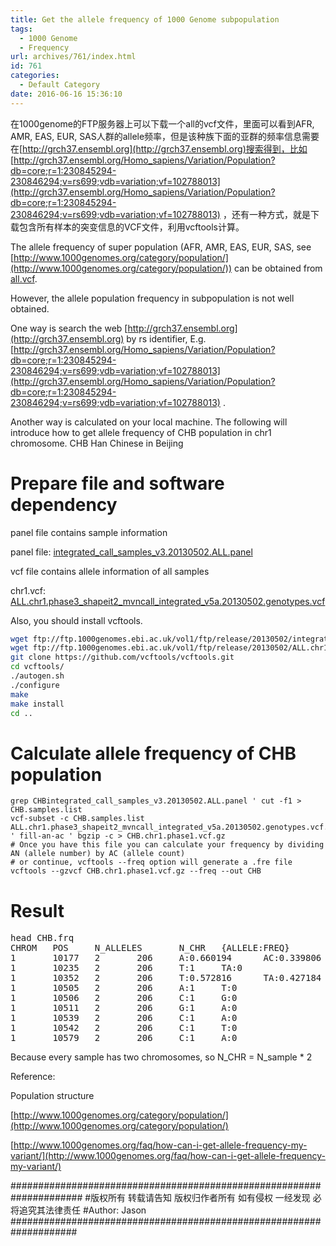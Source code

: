```yaml
---
title: Get the allele frequency of 1000 Genome subpopulation
tags:
  - 1000 Genome
  - Frequency
url: archives/761/index.html
id: 761
categories:
  - Default Category
date: 2016-06-16 15:36:10
---
```


在1000genome的FTP服务器上可以下载一个all的vcf文件，里面可以看到AFR, AMR, EAS, EUR, SAS人群的allele频率，但是该种族下面的亚群的频率信息需要在[http://grch37.ensembl.org](http://grch37.ensembl.org)搜索得到，比如 [http://grch37.ensembl.org/Homo_sapiens/Variation/Population?db=core;r=1:230845294-230846294;v=rs699;vdb=variation;vf=102788013](http://grch37.ensembl.org/Homo_sapiens/Variation/Population?db=core;r=1:230845294-230846294;v=rs699;vdb=variation;vf=102788013) ，还有一种方式，就是下载包含所有样本的突变信息的VCF文件，利用vcftools计算。

The allele frequency of super population (AFR, AMR, EAS, EUR, SAS, see [http://www.1000genomes.org/category/population/](http://www.1000genomes.org/category/population/)) can be obtained from [all.vcf](ftp://ftp.1000genomes.ebi.ac.uk/vol1/ftp/release/20130502/ALL.wgs.phase3_shapeit2_mvncall_integrated_v5b.20130502.sites.vcf.gz).

However, the allele population frequency in subpopulation is not well obtained.

One way is search the web [http://grch37.ensembl.org](http://grch37.ensembl.org) by rs identifier, E.g. [http://grch37.ensembl.org/Homo_sapiens/Variation/Population?db=core;r=1:230845294-230846294;v=rs699;vdb=variation;vf=102788013](http://grch37.ensembl.org/Homo_sapiens/Variation/Population?db=core;r=1:230845294-230846294;v=rs699;vdb=variation;vf=102788013) .

Another way is calculated on your local machine. The following will introduce how to get allele frequency of CHB population in chr1 chromosome. CHB Han Chinese in Beijing

# Prepare file and software dependency

panel file contains sample information

panel file: [integrated_call_samples_v3.20130502.ALL.panel](ftp://ftp.1000genomes.ebi.ac.uk/vol1/ftp/release/20130502/integrated_call_samples_v3.20130502.ALL.panel) 

vcf file contains allele information of all samples

chr1.vcf: [ALL.chr1.phase3_shapeit2_mvncall_integrated_v5a.20130502.genotypes.vcf](ftp://ftp.1000genomes.ebi.ac.uk/vol1/ftp/release/20130502/ALL.chr1.phase3_shapeit2_mvncall_integrated_v5a.20130502.genotypes.vcf.gz)

Also, you should install vcftools.

```bash
wget ftp://ftp.1000genomes.ebi.ac.uk/vol1/ftp/release/20130502/integrated_call_samples_v3.20130502.ALL.panel
wget ftp://ftp.1000genomes.ebi.ac.uk/vol1/ftp/release/20130502/ALL.chr1.phase3_shapeit2_mvncall_integrated_v5a.20130502.genotypes.vcf.gz
git clone https://github.com/vcftools/vcftools.git
cd vcftools/ 
./autogen.sh 
./configure 
make 
make install
cd ..
```



<!--more-->

# Calculate allele frequency of CHB population

```
grep CHBintegrated_call_samples_v3.20130502.ALL.panel ' cut -f1 > CHB.samples.list
vcf-subset -c CHB.samples.list ALL.chr1.phase3_shapeit2_mvncall_integrated_v5a.20130502.genotypes.vcf.gz ' fill-an-ac ' bgzip -c > CHB.chr1.phase1.vcf.gz 
# Once you have this file you can calculate your frequency by dividing AN (allele number) by AC (allele count)
# or continue, vcftools --freq option will generate a .fre file
vcftools --gzvcf CHB.chr1.phase1.vcf.gz --freq --out CHB
```





# Result

<pre>head CHB.frq 
CHROM   POS     N_ALLELES       N_CHR   {ALLELE:FREQ}
1       10177   2       206     A:0.660194      AC:0.339806
1       10235   2       206     T:1     TA:0
1       10352   2       206     T:0.572816      TA:0.427184
1       10505   2       206     A:1     T:0
1       10506   2       206     C:1     G:0
1       10511   2       206     G:1     A:0
1       10539   2       206     C:1     A:0
1       10542   2       206     C:1     T:0
1       10579   2       206     C:1     A:0</pre>


Because every sample has two chromosomes, so N_CHR = N_sample * 2

Reference:

Population structure

[http://www.1000genomes.org/category/population/](http://www.1000genomes.org/category/population/)

[http://www.1000genomes.org/faq/how-can-i-get-allele-frequency-my-variant/](http://www.1000genomes.org/faq/how-can-i-get-allele-frequency-my-variant/)

\#####################################################################
\#版权所有 转载请告知 版权归作者所有 如有侵权 一经发现 必将追究其法律责任
\#Author: Jason
\####################################################################
